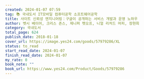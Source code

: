 ```yaml
---
created: 2024-01-07 07:59
tag: 📚 국내도서 IT모바일 컴퓨터공학 소프트웨어공학
title: 사이트 신뢰성 엔지니어링：구글이 공개하는 서비스 개발과 운영 노하우
author: 벳시 베이어, 크리스 존스, 제니퍼 펫오프, 니얼 리처드 머피, 장현희
category: 국내도서
total_page: 624
publish_date: 2018-01-18
cover_url: https://image.yes24.com/goods/57979286/XL
status: to_read
start_read_date: 2024-01-07
finish_read_date: 2024-01-07
my_rate: 0
book_note: ""
book_url: https://www.yes24.com/Product/Goods/57979286
---
```



